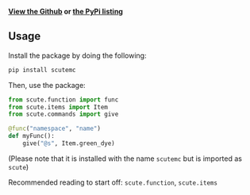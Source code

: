 **[View the Github](https://github.com/T0RNATO/scute) or [the PyPi listing](https://pypi.org/project/scutemc/)**
## Usage
Install the package by doing the following:
```bash
pip install scutemc
```
Then, use the package:
```python
from scute.function import func
from scute.items import Item
from scute.commands import give

@func("namespace", "name")
def myFunc():
    give("@s", Item.green_dye)
```
(Please note that it is installed with the name `scutemc` but is imported as `scute`)

Recommended reading to start off: `scute.function`, `scute.items`